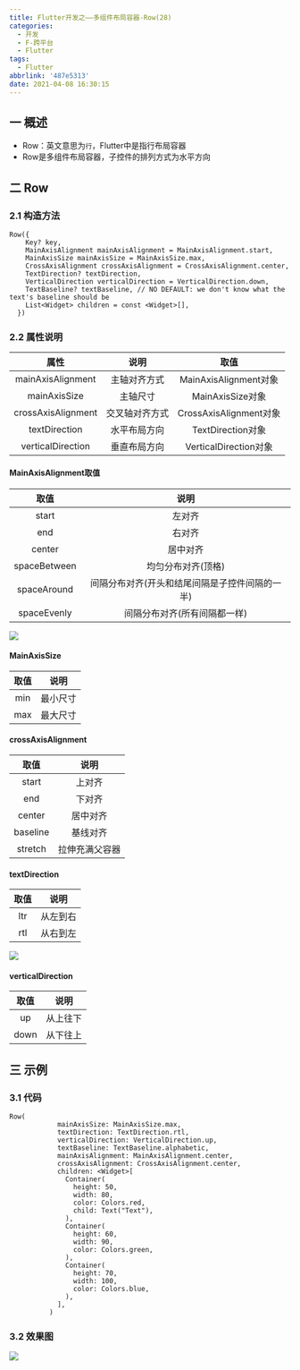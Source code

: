 ```yaml
---
title: Flutter开发之——多组件布局容器-Row(28)
categories:
  - 开发
  - F-跨平台
  - Flutter
tags:
  - Flutter
abbrlink: '487e5313'
date: 2021-04-08 16:30:15
---
```

## 一 概述

* Row：英文意思为`行`，Flutter中是指行布局容器
* Row是多组件布局容器，子控件的排列方式为水平方向

<!--more-->

## 二 Row

### 2.1 构造方法

```
Row({
    Key? key,
    MainAxisAlignment mainAxisAlignment = MainAxisAlignment.start,
    MainAxisSize mainAxisSize = MainAxisSize.max,
    CrossAxisAlignment crossAxisAlignment = CrossAxisAlignment.center,
    TextDirection? textDirection,
    VerticalDirection verticalDirection = VerticalDirection.down,
    TextBaseline? textBaseline, // NO DEFAULT: we don't know what the text's baseline should be
    List<Widget> children = const <Widget>[],
  }) 
```

### 2.2 属性说明

|        属性        |      说明      |          取值          |
| :----------------: | :------------: | :--------------------: |
| mainAxisAlignment  |  主轴对齐方式  | MainAxisAlignment对象  |
|    mainAxisSize    |    主轴尺寸    |    MainAxisSize对象    |
| crossAxisAlignment | 交叉轴对齐方式 | CrossAxisAlignment对象 |
|   textDirection    |  水平布局方向  |   TextDirection对象    |
| verticalDirection  |  垂直布局方向  | VerticalDirection对象  |

#### MainAxisAlignment取值

|     取值     |                      说明                      |
| :----------: | :--------------------------------------------: |
|    start     |                     左对齐                     |
|     end      |                     右对齐                     |
|    center    |                    居中对齐                    |
| spaceBetween |               均匀分布对齐(顶格)               |
| spaceAround  | 间隔分布对齐(开头和结尾间隔是子控件间隔的一半) |
| spaceEvenly  |          间隔分布对齐(所有间隔都一样)          |

![][1]

#### MainAxisSize

| 取值 |   说明   |
| :--: | :------: |
| min  | 最小尺寸 |
| max  | 最大尺寸 |

#### crossAxisAlignment

|   取值   |      说明      |
| :------: | :------------: |
|  start   |     上对齐     |
|   end    |     下对齐     |
|  center  |    居中对齐    |
| baseline |    基线对齐    |
| stretch  | 拉伸充满父容器 |

#### textDirection

| 取值 |   说明   |
| :--: | :------: |
| ltr  | 从左到右 |
| rtl  | 从右到左 |

![][2]
#### verticalDirection
| 取值 |   说明   |
| :--: | :------: |
|  up  | 从上往下 |
| down | 从下往上 |

## 三 示例

### 3.1 代码

```
Row(
            mainAxisSize: MainAxisSize.max,
            textDirection: TextDirection.rtl,
            verticalDirection: VerticalDirection.up,
            textBaseline: TextBaseline.alphabetic,
            mainAxisAlignment: MainAxisAlignment.center,
            crossAxisAlignment: CrossAxisAlignment.center,
            children: <Widget>[
              Container(
                height: 50,
                width: 80,
                color: Colors.red,
                child: Text("Text"),
              ),
              Container(
                height: 60,
                width: 90,
                color: Colors.green,
              ),
              Container(
                height: 70,
                width: 100,
                color: Colors.blue,
              ),
            ],
          )
```

### 3.2 效果图
![][3]



[1]:https://cdn.jsdelivr.net/gh/PGzxc/CDN/blog-flutter/flutter-row-mainaxis-alignment.png
[2]:https://cdn.jsdelivr.net/gh/PGzxc/CDN/blog-flutter/flutter-row-textdirection.png
[3]:https://cdn.jsdelivr.net/gh/PGzxc/CDN/blog-flutter/flutter-row-sample.png